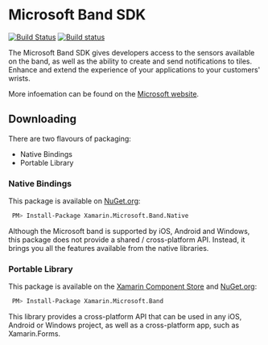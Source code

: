 # Microsoft Band SDK

[![Build Status][t-img]][t-link]  [![Build status][a-img]][a-link]

The Microsoft Band SDK gives developers access to the sensors available on the 
band, as well as the ability to create and send notifications to tiles. Enhance 
and extend the experience of your applications to your customers' wrists.

More infoemation can be found on the [Microsoft website][dev].

## Downloading

There are two flavours of packaging:

 - Native Bindings
 - Portable Library

### Native Bindings

This package is available on [NuGet.org][nuget]:

```bash
 PM> Install-Package Xamarin.Microsoft.Band.Native
```

Although the Microsoft band is supported by iOS, Android and Windows, this 
package does not provide a shared / cross-platform API. Instead, it brings
you all the features available from the native libraries.

### Portable Library

This package is available on the [Xamarin Component Store][store-pcl] and 
[NuGet.org][nuget-pcl]:

```bash
 PM> Install-Package Xamarin.Microsoft.Band
```

This library provides a cross-platform API that can be used in any
iOS, Android or Windows project, as well as a cross-platform app, such
as Xamarin.Forms.

[dev]:http://developer.microsoftband.com/
[nuget]: https://www.nuget.org/packages/Xamarin.Microsoft.Band.Native
[nuget-pcl]: https://www.nuget.org/packages/Xamarin.Microsoft.Band
[store-pcl]: https://components.xamarin.com/view/microsoft-band-sdk
[t-img]: https://travis-ci.org/mattleibow/Microsoft-Band-SDK-Bindings.svg?branch=master
[t-link]: https://travis-ci.org/mattleibow/Microsoft-Band-SDK-Bindings
[a-img]: https://ci.appveyor.com/api/projects/status/d35thffd9htg4wke/branch/master?svg=true
[a-link]: https://ci.appveyor.com/project/mattleibow/microsoft-band-sdk-bindings
